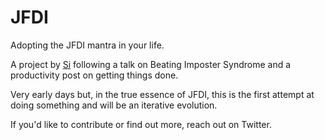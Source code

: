 # JFDI

Adopting the JFDI mantra in your life.

A project by [Si](https://twitter.com/Si) following a talk on Beating Imposter Syndrome and a productivity post on getting things done.

Very early days but, in the true essence of JFDI, this is the first attempt at doing something and will be an iterative evolution.

If you'd like to contribute or find out more, reach out on Twitter.
